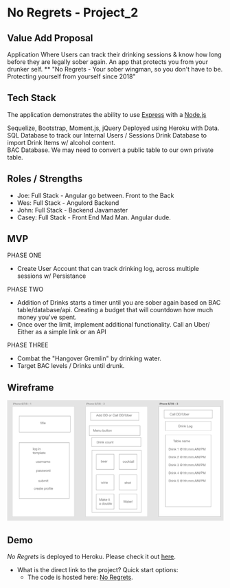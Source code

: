 # No Regrets - Project_2

## Value Add Proposal

Application Where Users can track their drinking sessions & know how long before they are legally sober again. An app that protects you from your drunker self. 	**
"No Regrets - Your sober wingman, so you don't have to be. Protecting yourself from yourself since 2018"

## Tech Stack	
The application demonstrates the ability to use [Express](https://expressjs.com/) with a [Node.js](https://nodejs.org/en/)

Sequelize, Bootstrap, Moment.js, jQuery	
Deployed using Heroku with Data.	
SQL Database to track our Internal Users / Sessions	
Drink Database to import Drink Items w/ alcohol content.	
BAC Database. We may need to convert a public table to our own private table.

## Roles / Strengths

- Joe: Full Stack - Angular go between. Front to the Back 	
- Wes: Full Stack - Angulord Backend	
- John: Full Stack - Backend Javamaster	
- Casey: Full Stack - Front End Mad Man. Angular dude. 

## MVP	
PHASE ONE	
* Create User Account that can track drinking log, across multiple sessions w/ Persistance

PHASE TWO	
* Addition of Drinks starts a timer until you are sober again based on BAC table/database/api. Creating a budget that will countdown how much money you've spent. 
* Once over the limit, implement additional functionality. Call an Uber/ Either as a simple link or an API

PHASE THREE	
* Combat the "Hangover Gremlin" by drinking water.	
* Target BAC levels / Drinks until drunk. 

## Wireframe	
![Initial Wireframe](/public/images/NoRegrets_Wireframe.png?raw=true "Wireframe")

## Demo
		
*No Regrets* is deployed to Heroku. Please check it out [here](https://noregrets-project2.herokuapp.com//).

- What is the direct link to the project?	Quick start options:
  * The code is hosted here: [No Regrets](https://github.com/no-regrets/project_2).
